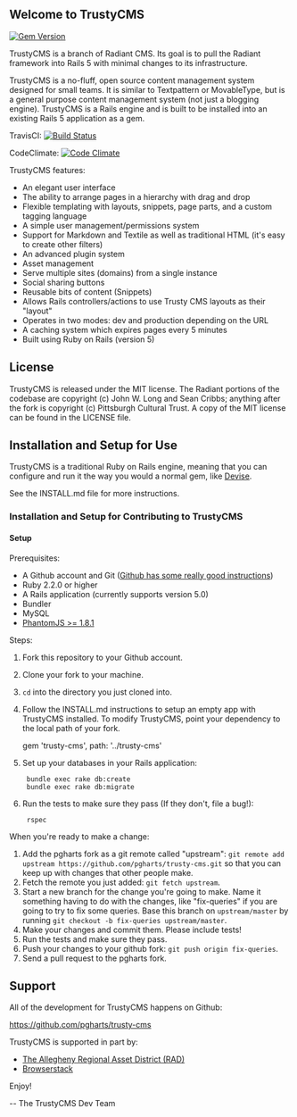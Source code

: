 ## Welcome to TrustyCMS

[![Gem Version](https://badge.fury.io/rb/trusty-cms.svg)](http://badge.fury.io/rb/trusty-cms)

TrustyCMS is a branch of Radiant CMS. Its goal is to pull the Radiant framework into Rails 5 with minimal changes to its infrastructure.

TrustyCMS is a no-fluff, open source content management system designed for
small teams. It is similar to Textpattern or MovableType, but is a general
purpose content management system (not just a blogging engine). TrustyCMS is a
Rails engine and is built to be installed into an existing Rails 5 application as a gem.

TravisCI: [![Build Status](https://secure.travis-ci.org/pgharts/trusty-cms.png?branch=master)](https://travis-ci.org/pgharts/trusty-cms/)

CodeClimate: [![Code Climate](https://codeclimate.com/github/codeclimate/codeclimate/badges/gpa.svg)](https://codeclimate.com/github/codeclimate/codeclimate)

TrustyCMS features:

* An elegant user interface
* The ability to arrange pages in a hierarchy with drag and drop
* Flexible templating with layouts, snippets, page parts, and a custom tagging
  language
* A simple user management/permissions system
* Support for Markdown and Textile as well as traditional HTML (it's easy to
  create other filters)
* An advanced plugin system
* Asset management
* Serve multiple sites (domains) from a single instance
* Social sharing buttons
* Reusable bits of content (Snippets)
* Allows Rails controllers/actions to use Trusty CMS layouts as their "layout"
* Operates in two modes: dev and production depending on the URL
* A caching system which expires pages every 5 minutes
* Built using Ruby on Rails (version 5)

## License

TrustyCMS is released under the MIT license. The Radiant portions of the
codebase are copyright (c) John W. Long and Sean Cribbs; anything after the
fork is copyright (c) Pittsburgh Cultural Trust. A copy of the MIT license can
be found in the LICENSE file.

## Installation and Setup for Use

TrustyCMS is a traditional Ruby on Rails engine, meaning that you can
configure and run it the way you would a normal gem, like [Devise](https://github.com/plataformatec/devise).

See the INSTALL.md file for more instructions.

### Installation and Setup for Contributing to TrustyCMS

#### Setup

Prerequisites:

* A Github account and Git ([Github has some really good instructions](https://help.github.com/articles/set-up-git))
* Ruby 2.2.0 or higher
* A Rails application (currently supports version 5.0)
* Bundler
* MySQL
* [PhantomJS >= 1.8.1](https://github.com/teampoltergeist/poltergeist/tree/v1.5.0#installing-phantomjs)

Steps:

1. Fork this repository to your Github account.
1. Clone your fork to your machine.
1. `cd` into the directory you just cloned into.
1. Follow the INSTALL.md instructions to setup an empty app with TrustyCMS installed. To modify TrustyCMS,
point your dependency to the local path of your fork.

    gem 'trusty-cms', path: '../trusty-cms'

1. Set up your databases in your Rails application:

        bundle exec rake db:create
        bundle exec rake db:migrate

1. Run the tests to make sure they pass (If they don't, file a bug!):

        rspec

When you're ready to make a change:

1. Add the pgharts fork as a git remote called "upstream": `git remote add upstream https://github.com/pgharts/trusty-cms.git` so that you can keep up with changes that other people make.
1. Fetch the remote you just added: `git fetch upstream`.
1. Start a new branch for the change you're going to make. Name it something having to do with the changes, like "fix-queries" if you are going to try to fix some queries. Base this branch on `upstream/master` by running `git checkout -b fix-queries upstream/master`.
1. Make your changes and commit them. Please include tests!
1. Run the tests and make sure they pass.
1. Push your changes to your github fork: `git push origin fix-queries`.
1. Send a pull request to the pgharts fork.

## Support

All of the development for TrustyCMS happens on Github:

https://github.com/pgharts/trusty-cms

TrustyCMS is supported in part by:

* [The Allegheny Regional Asset District (RAD)](https://www.radworkshere.org/)
* [Browserstack](https://www.browserstack.com/)

Enjoy!

--
The TrustyCMS Dev Team
